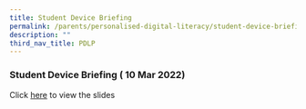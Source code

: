 ```yaml
---
title: Student Device Briefing
permalink: /parents/personalised-digital-literacy/student-device-briefing/
description: ""
third_nav_title: PDLP
---
```


### Student Device Briefing ( 10 Mar 2022)

Click [here](/files/sdp.pdf) to view the slides
